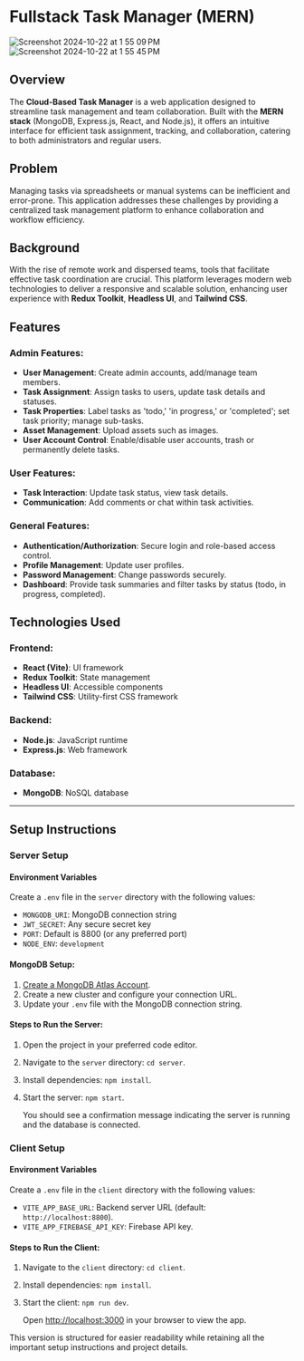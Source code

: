 # Fullstack Task Manager (MERN)
![Screenshot 2024-10-22 at 1 55 09 PM](https://github.com/user-attachments/assets/8a7a79e2-6e5f-451e-9944-bf97fd28d28e)
![Screenshot 2024-10-22 at 1 55 45 PM](https://github.com/user-attachments/assets/bfe4c3ac-18c5-4fe3-90a6-68767eb2917d)


## Overview
The **Cloud-Based Task Manager** is a web application designed to streamline task management and team collaboration. Built with the **MERN stack** (MongoDB, Express.js, React, and Node.js), it offers an intuitive interface for efficient task assignment, tracking, and collaboration, catering to both administrators and regular users.

## Problem
Managing tasks via spreadsheets or manual systems can be inefficient and error-prone. This application addresses these challenges by providing a centralized task management platform to enhance collaboration and workflow efficiency.

## Background
With the rise of remote work and dispersed teams, tools that facilitate effective task coordination are crucial. This platform leverages modern web technologies to deliver a responsive and scalable solution, enhancing user experience with **Redux Toolkit**, **Headless UI**, and **Tailwind CSS**.

## Features

### Admin Features:
- **User Management**: Create admin accounts, add/manage team members.
- **Task Assignment**: Assign tasks to users, update task details and statuses.
- **Task Properties**: Label tasks as 'todo,' 'in progress,' or 'completed'; set task priority; manage sub-tasks.
- **Asset Management**: Upload assets such as images.
- **User Account Control**: Enable/disable user accounts, trash or permanently delete tasks.

### User Features:
- **Task Interaction**: Update task status, view task details.
- **Communication**: Add comments or chat within task activities.

### General Features:
- **Authentication/Authorization**: Secure login and role-based access control.
- **Profile Management**: Update user profiles.
- **Password Management**: Change passwords securely.
- **Dashboard**: Provide task summaries and filter tasks by status (todo, in progress, completed).

## Technologies Used

### Frontend:
- **React (Vite)**: UI framework
- **Redux Toolkit**: State management
- **Headless UI**: Accessible components
- **Tailwind CSS**: Utility-first CSS framework

### Backend:
- **Node.js**: JavaScript runtime
- **Express.js**: Web framework

### Database:
- **MongoDB**: NoSQL database

---

## Setup Instructions

### Server Setup

#### Environment Variables
Create a `.env` file in the `server` directory with the following values:

- `MONGODB_URI`: MongoDB connection string
- `JWT_SECRET`: Any secure secret key
- `PORT`: Default is 8800 (or any preferred port)
- `NODE_ENV`: `development`

#### MongoDB Setup:
1. [Create a MongoDB Atlas Account](https://www.mongodb.com/cloud/atlas).
2. Create a new cluster and configure your connection URL.
3. Update your `.env` file with the MongoDB connection string.

#### Steps to Run the Server:
1. Open the project in your preferred code editor.
2. Navigate to the `server` directory: `cd server`.
3. Install dependencies: `npm install`.
4. Start the server: `npm start`.
   
   You should see a confirmation message indicating the server is running and the database is connected.

### Client Setup

#### Environment Variables
Create a `.env` file in the `client` directory with the following values:
- `VITE_APP_BASE_URL`: Backend server URL (default: `http://localhost:8800`).
- `VITE_APP_FIREBASE_API_KEY`: Firebase API key.

#### Steps to Run the Client:
1. Navigate to the `client` directory: `cd client`.
2. Install dependencies: `npm install`.
3. Start the client: `npm run dev`.
   
   Open [http://localhost:3000](http://localhost:3000) in your browser to view the app.



This version is structured for easier readability while retaining all the important setup instructions and project details.

